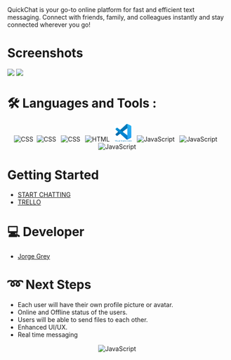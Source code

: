 <p align="center">
<img width="655" alt="" src="Screenshot 2024-05-03 at 4.51.55 PM.png">
</p>  
QuickChat is your go-to online platform for fast and efficient text messaging. Connect with friends, family, and colleagues instantly and stay connected wherever you go!



# Screenshots
<img src="Screenshot 2024-05-06 at 4.15.24 PM (2).png">

<img src="Screenshot 2024-05-06 at 4.29.29 PM (2).png">


# :hammer_and_wrench: Languages and Tools :
<div align="center">
<img src="https://github.com/jg0087/colored-icons/blob/master/public/icons/mongodb/mongodb-horizontal.svg"  title="CSS3" alt="CSS" width="40" height="40"/>&nbsp;&nbsp;<img src="https://github.com/jg0087/colored-icons/blob/master/public/icons/reactjs/reactjs.svg"  title="CSS3" alt="CSS" width="40" height="40"/>&nbsp;&ensp;<img src="https://github.com/jg0087/colored-icons/blob/master/public/icons/expressjs/expressjs-wordmark.svg"  title="CSS3" alt="CSS" width="40" height="40"/>&nbsp;&ensp;<img src="https://github.com/jg0087/colored-icons/blob/master/public/icons/nodejs/nodejs-horizontal.svg" title="HTML5" alt="HTML" width="40" height="40"/>&nbsp;&ensp;<img src="https://github.com/devicons/devicon/blob/master/icons/vscode/vscode-original-wordmark.svg" title="JavaScript" alt="JavaScript" width="40" height="40"/>&nbsp;&ensp;<img src="https://user-images.githubusercontent.com/25181517/192108374-8da61ba1-99ec-41d7-80b8-fb2f7c0a4948.png" title="JavaScript" alt="JavaScript" width="40" height="40"/>&nbsp;&ensp;<img src="https://github.com/jg0087/colored-icons/blob/master/public/icons/bootstrap/bootstrap.svg" title="JavaScript" alt="JavaScript" width="40" height="40"/>&nbsp;&ensp;<img src="https://cdn.brighttalk.com/ams/california/images/channel/19357/image_840418.png" title="JavaScript" alt="JavaScript" width="40" height="40"/>&nbsp;
</div>


# Getting Started
- [START CHATTING](https://quick-chat-7326a39f07ee.herokuapp.com/)
- [TRELLO](https://trello.com/b/OkV93MX9/quick-chat)


# :computer: Developer
- [Jorge Grey](https://github.com/jg0087)


# :loop: Next Steps
- Each user will have their own profile picture or avatar.
- Online and Offline status of the users.
- Users will be able to send files to each other.
- Enhanced UI/UX.
- Real time messaging 

<p align="center">
<img src="https://forthebadge.com/images/badges/built-with-love.png" title="JavaScript" alt="JavaScript" width="100" height="20" align="center"/>&nbsp;</p> 
</p> 
